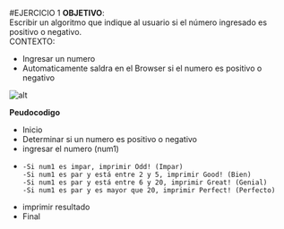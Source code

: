 #EJERCICIO 1
**OBJETIVO**:  
Escribir un algoritmo que indique al usuario si el número ingresado es positivo o negativo.  
CONTEXTO:
* Ingresar un numero 
* Automaticamente saldra en el Browser si el numero es positivo o negativo
  
![alt](http://3.1m.yt/xD1Nwv4.jpg)

**Peudocodigo**
* Inicio
* Determinar si un numero es positivo o negativo
* ingresar el numero (num1)
*     -Si num1 es impar, imprimir Odd! (Impar)
      -Si num1 es par y está entre 2 y 5, imprimir Good! (Bien)
      -Si num1 es par y está entre 6 y 20, imprimir Great! (Genial)
      -Si num1 es par y es mayor que 20, imprimir Perfect! (Perfecto)
* imprimir resultado
* Final

